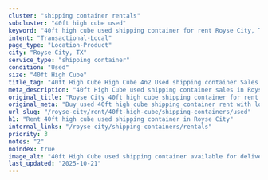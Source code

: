 ```yaml
---
cluster: "shipping container rentals"
subcluster: "40ft high cube used"
keyword: "40ft high cube used shipping container for rent Royse City, TX"
intent: "Transactional-Local"
page_type: "Location-Product"
city: "Royse City, TX"
service_type: "shipping container"
condition: "Used"
size: "40ft High Cube"
title_tag: "40ft High Cube High Cube 4n2 Used shipping container Sales in Royse City | LC Container"
meta_description: "40ft High Cube used shipping container sales in Royse City. High cube containers with extra height. Fast delivery, competitive pricing. Serving shipping containers area. Quote ID: PDU. Call (214) 524-4168 for your free quote today."
original_title: "Royse City 40ft high cube shipping container for rent | LC"
original_meta: "Buy used 40ft high cube shipping container rent with local delivery in Royse City, TX. LC Container — local Since 2003. Request a fast quote today."
url_slug: "/royse-city/rent/40ft-high-cube/shipping-containers/used"
h1: "Rent 40ft high cube used shipping container in Royse City"
internal_links: "/royse-city/shipping-containers/rentals"
priority: 3
notes: "2"
noindex: true
image_alt: "40ft High Cube used shipping container available for delivery in Royse City"
last_updated: "2025-10-21"
---
```


<!-- TODO: Add unique city/inventory copy, images, and internal links here. -->
